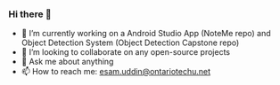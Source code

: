### Hi there 👋

<!--
**esam191/esam191** is a ✨ _special_ ✨ repository because its `README.md` (this file) appears on your GitHub profile.
Here are some ideas to get you started:
-->

- 🔭 I’m currently working on a Android Studio App (NoteMe repo) and Object Detection System (Object Detection Capstone repo)
- 👯 I’m looking to collaborate on any open-source projects
- 💬 Ask me about anything
- 📫 How to reach me: esam.uddin@ontariotechu.net 

